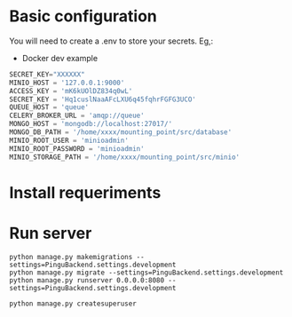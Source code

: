 # Basic configuration

You will need to create a .env to store your secrets. Eg,:

* Docker dev example
```Python
SECRET_KEY="XXXXXX"
MINIO_HOST = '127.0.0.1:9000'
ACCESS_KEY = 'mK6kUOlDZ834q0wL'
SECRET_KEY = 'Hq1cuslNaaAFcLXU6q45fqhrFGFG3UCO'
QUEUE_HOST = 'queue'
CELERY_BROKER_URL = 'amqp://queue'
MONGO_HOST = 'mongodb://localhost:27017/'
MONGO_DB_PATH = '/home/xxxx/mounting_point/src/database'
MINIO_ROOT_USER = 'minioadmin'
MINIO_ROOT_PASSWORD = 'minioadmin'
MINIO_STORAGE_PATH = '/home/xxxx/mounting_point/src/minio'
```

# Install requeriments

# Run server
```
python manage.py makemigrations --settings=PinguBackend.settings.development
python manage.py migrate --settings=PinguBackend.settings.development
python manage.py runserver 0.0.0.0:8080 --settings=PinguBackend.settings.development

python manage.py createsuperuser

```
